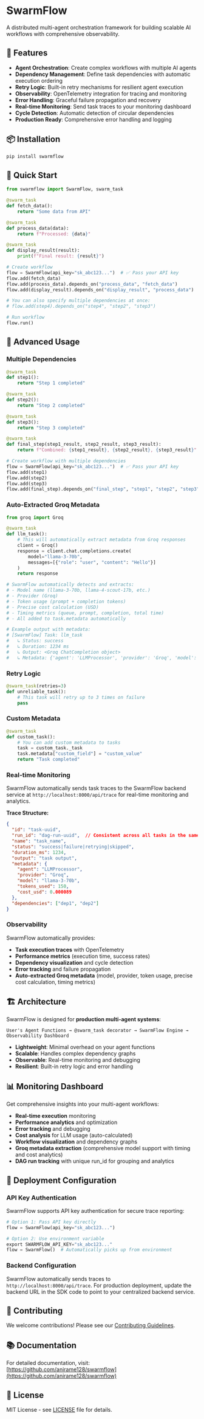 # SwarmFlow

A distributed multi-agent orchestration framework for building scalable AI workflows with comprehensive observability.

## 🚀 Features

- **Agent Orchestration**: Create complex workflows with multiple AI agents
- **Dependency Management**: Define task dependencies with automatic execution ordering
- **Retry Logic**: Built-in retry mechanisms for resilient agent execution
- **Observability**: OpenTelemetry integration for tracing and monitoring
- **Error Handling**: Graceful failure propagation and recovery
- **Real-time Monitoring**: Send task traces to your monitoring dashboard
- **Cycle Detection**: Automatic detection of circular dependencies
- **Production Ready**: Comprehensive error handling and logging

## 📦 Installation

```bash
pip install swarmflow
```

## 🎯 Quick Start

```python
from swarmflow import SwarmFlow, swarm_task

@swarm_task
def fetch_data():
    return "Some data from API"

@swarm_task
def process_data(data):
    return f"Processed: {data}"

@swarm_task
def display_result(result):
    print(f"Final result: {result}")

# Create workflow
flow = SwarmFlow(api_key="sk_abc123...")  # ✅ Pass your API key
flow.add(fetch_data)
flow.add(process_data).depends_on("process_data", "fetch_data")
flow.add(display_result).depends_on("display_result", "process_data")

# You can also specify multiple dependencies at once:
# flow.add(step4).depends_on("step4", "step2", "step3")

# Run workflow
flow.run()
```

## 🔧 Advanced Usage

### Multiple Dependencies
```python
@swarm_task
def step1():
    return "Step 1 completed"

@swarm_task
def step2():
    return "Step 2 completed"

@swarm_task
def step3():
    return "Step 3 completed"

@swarm_task
def final_step(step1_result, step2_result, step3_result):
    return f"Combined: {step1_result}, {step2_result}, {step3_result}"

# Create workflow with multiple dependencies
flow = SwarmFlow(api_key="sk_abc123...")  # ✅ Pass your API key
flow.add(step1)
flow.add(step2)
flow.add(step3)
flow.add(final_step).depends_on("final_step", "step1", "step2", "step3")
```

### Auto-Extracted Groq Metadata
```python
from groq import Groq

@swarm_task
def llm_task():
    # This will automatically extract metadata from Groq responses
    client = Groq()
    response = client.chat.completions.create(
        model="llama-3-70b",
        messages=[{"role": "user", "content": "Hello"}]
    )
    return response

# SwarmFlow automatically detects and extracts:
# - Model name (llama-3-70b, llama-4-scout-17b, etc.)
# - Provider (Groq)
# - Token usage (prompt + completion tokens)
# - Precise cost calculation (USD)
# - Timing metrics (queue, prompt, completion, total time)
# - All added to task.metadata automatically

# Example output with metadata:
# [SwarmFlow] Task: llm_task
#   ↳ Status: success
#   ↳ Duration: 1234 ms
#   ↳ Output: <Groq ChatCompletion object>
#   ↳ Metadata: {'agent': 'LLMProcessor', 'provider': 'Groq', 'model': 'llama-3-70b', 'tokens_used': 150, 'cost_usd': 0.000089, 'queue_time_s': 0.1, 'prompt_time_s': 0.5, 'completion_time_s': 0.8, 'total_time_s': 1.4}
```

### Retry Logic
```python
@swarm_task(retries=3)
def unreliable_task():
    # This task will retry up to 3 times on failure
    pass
```

### Custom Metadata
```python
@swarm_task
def custom_task():
    # You can add custom metadata to tasks
    task = custom_task._task
    task.metadata["custom_field"] = "custom_value"
    return "Task completed"
```

### Real-time Monitoring
SwarmFlow automatically sends task traces to the SwarmFlow backend service at `http://localhost:8000/api/trace` for real-time monitoring and analytics.

**Trace Structure:**
```json
{
  "id": "task-uuid",
  "run_id": "dag-run-uuid",  // Consistent across all tasks in the same DAG run
  "name": "task_name",
  "status": "success|failure|retrying|skipped",
  "duration_ms": 1234,
  "output": "task output",
  "metadata": {
    "agent": "LLMProcessor",
    "provider": "Groq",
    "model": "llama-3-70b",
    "tokens_used": 150,
    "cost_usd": 0.000089
  },
  "dependencies": ["dep1", "dep2"]
}
```

### Observability
SwarmFlow automatically provides:
- **Task execution traces** with OpenTelemetry
- **Performance metrics** (execution time, success rates)
- **Dependency visualization** and cycle detection
- **Error tracking** and failure propagation
- **Auto-extracted Groq metadata** (model, provider, token usage, precise cost calculation, timing metrics)

## 🏗️ Architecture

SwarmFlow is designed for **production multi-agent systems**:

```
User's Agent Functions → @swarm_task decorator → SwarmFlow Engine → Observability Dashboard
```

- **Lightweight**: Minimal overhead on your agent functions
- **Scalable**: Handles complex dependency graphs
- **Observable**: Real-time monitoring and debugging
- **Resilient**: Built-in retry logic and error handling

## 📊 Monitoring Dashboard

Get comprehensive insights into your multi-agent workflows:
- **Real-time execution** monitoring
- **Performance analytics** and optimization
- **Error tracking** and debugging
- **Cost analysis** for LLM usage (auto-calculated)
- **Workflow visualization** and dependency graphs
- **Groq metadata extraction** (comprehensive model support with timing and cost analytics)
- **DAG run tracking** with unique run_id for grouping and analytics

## 🚀 Deployment Configuration

### API Key Authentication
SwarmFlow supports API key authentication for secure trace reporting:

```python
# Option 1: Pass API key directly
flow = SwarmFlow(api_key="sk_abc123...")

# Option 2: Use environment variable
export SWARMFLOW_API_KEY="sk_abc123..."
flow = SwarmFlow()  # Automatically picks up from environment
```

### Backend Configuration
SwarmFlow automatically sends traces to `http://localhost:8000/api/trace`. For production deployment, update the backend URL in the SDK code to point to your centralized backend service.

## 🤝 Contributing

We welcome contributions! Please see our [Contributing Guidelines](https://github.com/anirame128/swarmflow/blob/main/CONTRIBUTING.md).

## 📚 Documentation

For detailed documentation, visit: [https://github.com/anirame128/swarmflow](https://github.com/anirame128/swarmflow)

## 📄 License

MIT License - see [LICENSE](https://github.com/anirame128/swarmflow/blob/main/LICENSE) file for details.